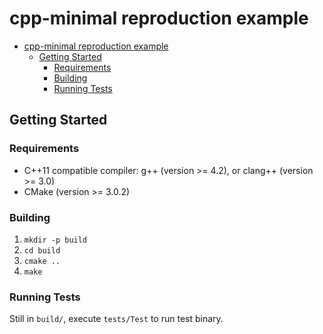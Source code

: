 # cpp-minimal reproduction example

- [cpp-minimal reproduction example](#cpp-minimal-reproduction-example)
  - [Getting Started](#getting-started)
    - [Requirements](#requirements)
    - [Building](#building)
    - [Running Tests](#running-tests)

## Getting Started

### Requirements

- C++11 compatible compiler: g++ (version >= 4.2), or clang++ (version >= 3.0)
- CMake (version >= 3.0.2)

### Building

1. `mkdir -p build`
1. `cd build`
1. `cmake ..`
1. `make`

### Running Tests

Still in `build/`, execute `tests/Test` to run test binary.